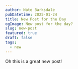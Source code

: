 ```yaml
---
author: Nate Barksdale
pubDatetime: 2025-01-24
title: New Post for the Day
ogImage: New post for the day?
slug: new-post
featured: true
draft: false
tags:
  - new
---
```

Oh this is a great new post!